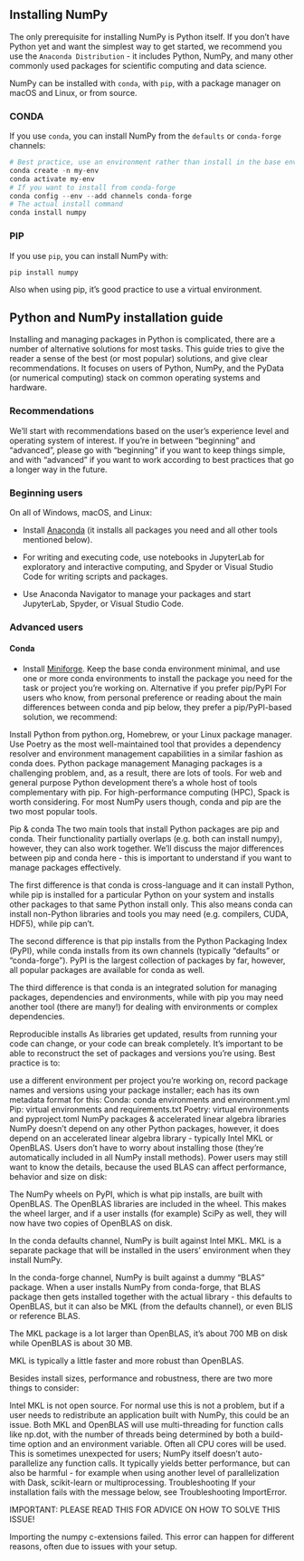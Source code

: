## Installing NumPy

The only prerequisite for installing NumPy is Python itself. If you don’t have Python yet and want the simplest way to get started, we recommend you use the `Anaconda Distribution` - it includes Python, NumPy, and many other commonly used packages for scientific computing and data science.

NumPy can be installed with `conda`, with `pip`, with a package manager on macOS and Linux, or from source. 

### CONDA

If you use `conda`, you can install NumPy from the `defaults` or `conda-forge` channels:

```py
# Best practice, use an environment rather than install in the base env
conda create -n my-env
conda activate my-env
# If you want to install from conda-forge
conda config --env --add channels conda-forge
# The actual install command
conda install numpy
```
### PIP

If you use `pip`, you can install NumPy with:

```
pip install numpy
```
Also when using pip, it’s good practice to use a virtual environment.

## Python and NumPy installation guide

Installing and managing packages in Python is complicated, there are a number of alternative solutions for most tasks. This guide tries to give the reader a sense of the best (or most popular) solutions, and give clear recommendations. It focuses on users of Python, NumPy, and the PyData (or numerical computing) stack on common operating systems and hardware.

### Recommendations
We’ll start with recommendations based on the user’s experience level and operating system of interest. If you’re in between “beginning” and “advanced”, please go with “beginning” if you want to keep things simple, and with “advanced” if you want to work according to best practices that go a longer way in the future.

### Beginning users
On all of Windows, macOS, and Linux:

- Install [Anaconda](https://www.anaconda.com/download) (it installs all packages you need and all other tools mentioned below).

- For writing and executing code, use notebooks in JupyterLab for exploratory and interactive computing, and Spyder or Visual Studio Code for writing scripts and packages.

- Use Anaconda Navigator to manage your packages and start JupyterLab, Spyder, or Visual Studio Code.
### Advanced users

#### Conda
- Install [Miniforge](https://github.com/conda-forge/miniforge).
Keep the base conda environment minimal, and use one or more conda environments to install the package you need for the task or project you’re working on.
Alternative if you prefer pip/PyPI
For users who know, from personal preference or reading about the main differences between conda and pip below, they prefer a pip/PyPI-based solution, we recommend:

Install Python from python.org, Homebrew, or your Linux package manager.
Use Poetry as the most well-maintained tool that provides a dependency resolver and environment management capabilities in a similar fashion as conda does.
Python package management
Managing packages is a challenging problem, and, as a result, there are lots of tools. For web and general purpose Python development there’s a whole host of tools complementary with pip. For high-performance computing (HPC), Spack is worth considering. For most NumPy users though, conda and pip are the two most popular tools.

Pip & conda
The two main tools that install Python packages are pip and conda. Their functionality partially overlaps (e.g. both can install numpy), however, they can also work together. We’ll discuss the major differences between pip and conda here - this is important to understand if you want to manage packages effectively.

The first difference is that conda is cross-language and it can install Python, while pip is installed for a particular Python on your system and installs other packages to that same Python install only. This also means conda can install non-Python libraries and tools you may need (e.g. compilers, CUDA, HDF5), while pip can’t.

The second difference is that pip installs from the Python Packaging Index (PyPI), while conda installs from its own channels (typically “defaults” or “conda-forge”). PyPI is the largest collection of packages by far, however, all popular packages are available for conda as well.

The third difference is that conda is an integrated solution for managing packages, dependencies and environments, while with pip you may need another tool (there are many!) for dealing with environments or complex dependencies.


Reproducible installs
As libraries get updated, results from running your code can change, or your code can break completely. It’s important to be able to reconstruct the set of packages and versions you’re using. Best practice is to:

use a different environment per project you’re working on,
record package names and versions using your package installer; each has its own metadata format for this:
Conda: conda environments and environment.yml
Pip: virtual environments and requirements.txt
Poetry: virtual environments and pyproject.toml
NumPy packages & accelerated linear algebra libraries
NumPy doesn’t depend on any other Python packages, however, it does depend on an accelerated linear algebra library - typically Intel MKL or OpenBLAS. Users don’t have to worry about installing those (they’re automatically included in all NumPy install methods). Power users may still want to know the details, because the used BLAS can affect performance, behavior and size on disk:

The NumPy wheels on PyPI, which is what pip installs, are built with OpenBLAS. The OpenBLAS libraries are included in the wheel. This makes the wheel larger, and if a user installs (for example) SciPy as well, they will now have two copies of OpenBLAS on disk.

In the conda defaults channel, NumPy is built against Intel MKL. MKL is a separate package that will be installed in the users’ environment when they install NumPy.

In the conda-forge channel, NumPy is built against a dummy “BLAS” package. When a user installs NumPy from conda-forge, that BLAS package then gets installed together with the actual library - this defaults to OpenBLAS, but it can also be MKL (from the defaults channel), or even BLIS or reference BLAS.

The MKL package is a lot larger than OpenBLAS, it’s about 700 MB on disk while OpenBLAS is about 30 MB.

MKL is typically a little faster and more robust than OpenBLAS.

Besides install sizes, performance and robustness, there are two more things to consider:

Intel MKL is not open source. For normal use this is not a problem, but if a user needs to redistribute an application built with NumPy, this could be an issue.
Both MKL and OpenBLAS will use multi-threading for function calls like np.dot, with the number of threads being determined by both a build-time option and an environment variable. Often all CPU cores will be used. This is sometimes unexpected for users; NumPy itself doesn’t auto-parallelize any function calls. It typically yields better performance, but can also be harmful - for example when using another level of parallelization with Dask, scikit-learn or multiprocessing.
Troubleshooting
If your installation fails with the message below, see Troubleshooting ImportError.

IMPORTANT: PLEASE READ THIS FOR ADVICE ON HOW TO SOLVE THIS ISSUE!

Importing the numpy c-extensions failed. This error can happen for
different reasons, often due to issues with your setup.
